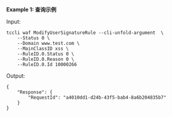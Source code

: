 **Example 1: 查询示例**



Input: 

```
tccli waf ModifyUserSignatureRule --cli-unfold-argument  \
    --Status 0 \
    --Domain www.test.com \
    --MainClassID xss \
    --RuleID.0.Status 0 \
    --RuleID.0.Reason 0 \
    --RuleID.0.Id 10000266
```

Output: 
```
{
    "Response": {
        "RequestId": "a4010dd1-d24b-43f5-bab4-8a6b204835b7"
    }
}
```


